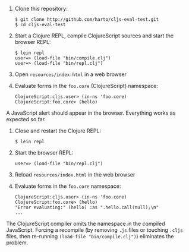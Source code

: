 1. Clone this repository:

    ```
    $ git clone http://github.com/harto/cljs-eval-test.git
    $ cd cljs-eval-test
    ```

2. Start a Clojure REPL, compile ClojureScript sources and start the browser REPL:

    ```
    $ lein repl
    user=> (load-file "bin/compile.clj")
    user=> (load-file "bin/repl.clj")
    ```

3. Open `resources/index.html` in a web browser

4. Evaluate forms in the `foo.core` (ClojureScript) namespace:

    ```
    ClojureScript:cljs.user> (in-ns 'foo.core)
    ClojureScript:foo.core> (hello)
    ```

A JavaScript alert should appear in the browser. Everything works as expected
so far.

1. Close and restart the Clojure REPL:

    ```
    $ lein repl
    ```

2. Start the browser REPL:

    ```
    user=> (load-file "bin/repl.clj")
    ```

3. Reload `resources/index.html` in the web browser

4. Evaluate forms in the `foo.core` namespace:

    ```
    ClojureScript:cljs.user> (in-ns 'foo.core)
    ClojureScript:foo.core> (hello)
    "Error evaluating:" (hello) :as ".hello.call(null);\n"
    ...
    ```

The ClojureScript compiler omits the namespace in the compiled JavaScript.
Forcing a recompile (by removing `.js` files or touching `.cljs` files, then
re-running `(load-file "bin/compile.clj")`) eliminates the problem.
